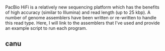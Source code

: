 PacBio HiFi is a relatively new sequencing platform which has the benefits of high accuracy (similar to Illumina) and read length (up to 25 kbp). A number of genome assemblers have been written or re-written to handle this read type. Here, I will link to the assemblers that I've used and provide an example script to run each program.

## canu

